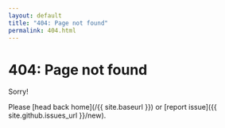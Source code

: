 ```yaml
---
layout: default
title: "404: Page not found"
permalink: 404.html
---
```


# 404: Page not found

Sorry!

Please [head back home](/{{ site.baseurl }}) or [report issue]({{ site.github.issues_url }}/new).
